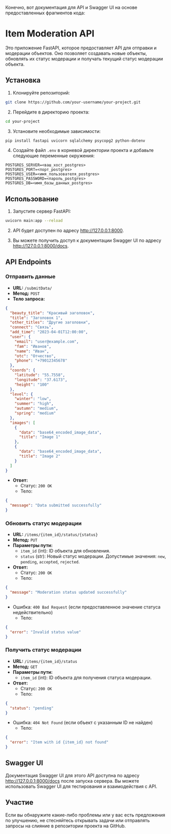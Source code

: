  Конечно, вот документация для API и Swagger UI на основе предоставленных фрагментов кода:

# Item Moderation API

Это приложение FastAPI, которое предоставляет API для отправки и модерации объектов. Оно позволяет создавать новые объекты, обновлять их статус модерации и получать текущий статус модерации объекта.

## Установка

1. Клонируйте репозиторий:

```bash
git clone https://github.com/your-username/your-project.git
```

2. Перейдите в директорию проекта:

```bash
cd your-project
```

3. Установите необходимые зависимости:

```bash
pip install fastapi uvicorn sqlalchemy psycopg2 python-dotenv
```

4. Создайте файл `.env` в корневой директории проекта и добавьте следующие переменные окружения:

```
POSTGRES_SERVER=<ваш_хост_postgres>
POSTGRES_PORT=<порт_postgres>
POSTGRES_USER=<имя_пользователя_postgres>
POSTGRES_PASSWORD=<пароль_postgres>
POSTGRES_DB=<имя_базы_данных_postgres>
```

## Использование

1. Запустите сервер FastAPI:

```bash
uvicorn main:app --reload
```

2. API будет доступен по адресу http://127.0.0.1:8000.

3. Вы можете получить доступ к документации Swagger UI по адресу http://127.0.0.1:8000/docs.

## API Endpoints

### Отправить данные

- **URL:** `/submitData/`
- **Метод:** `POST`
- **Тело запроса:**

```json
{
  "beauty_title": "Красивый заголовок",
  "title": "Заголовок 1",
  "other_titles": "Другие заголовки",
  "connect": "Связь",
  "add_time": "2023-04-01T12:00:00",
  "user": {
    "email": "user@example.com",
    "fam": "Иванов",
    "name": "Иван",
    "otc": "Отчество",
    "phone": "+79012345678"
  },
  "coords": {
    "latitude": "55.7558",
    "longitude": "37.6173",
    "height": "100"
  },
  "level": {
    "winter": "low",
    "summer": "high",
    "autumn": "medium",
    "spring": "medium"
  },
  "images": [
    {
      "data": "base64_encoded_image_data",
      "title": "Image 1"
    },
    {
      "data": "base64_encoded_image_data",
      "title": "Image 2"
    }
  ]
}
```

- **Ответ:**
  - Статус: `200 OK`
  - Тело:

```json
{
  "message": "Data submitted successfully"
}
```

### Обновить статус модерации

- **URL:** `/items/{item_id}/status/{status}`
- **Метод:** `PUT`
- **Параметры пути:**
  - `item_id` (int): ID объекта для обновления.
  - `status` (str): Новый статус модерации. Допустимые значения: `new`, `pending`, `accepted`, `rejected`.
- **Ответ:**
  - Статус: `200 OK`
  - Тело:

```json
{
  "message": "Moderation status updated successfully"
}
```

- Ошибка: `400 Bad Request` (если предоставленное значение статуса недействительно)
  - Тело:

```json
{
  "error": "Invalid status value"
}
```

### Получить статус модерации

- **URL:** `/items/{item_id}/status`
- **Метод:** `GET`
- **Параметры пути:**
  - `item_id` (int): ID объекта для получения статуса модерации.
- **Ответ:**
  - Статус: `200 OK`
  - Тело:

```json
{
  "status": "pending"
}
```

- Ошибка: `404 Not Found` (если объект с указанным ID не найден)
  - Тело:

```json
{
  "error": "Item with id {item_id} not found"
}
```

## Swagger UI

Документация Swagger UI для этого API доступна по адресу http://127.0.0.1:8000/docs после запуска сервера. Вы можете использовать Swagger UI для тестирования и взаимодействия с API.

## Участие

Если вы обнаружите какие-либо проблемы или у вас есть предложения по улучшению, не стесняйтесь открывать задачи или отправлять запросы на слияние в репозитории проекта на GitHub.
